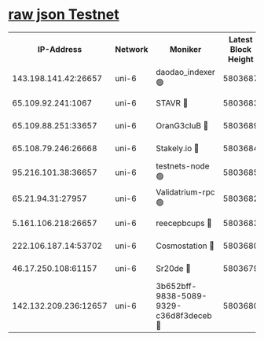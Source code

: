 [raw json Testnet](https://rpc-check.junot.stavr.tech/junot/rpc-junot-result.json)
=


<table><tr><th>IP-Address</th><th>Network</th><th>Moniker</th><th>Latest Block Height</th><th>Earliest Block Height</th><th>Catching Up</th><th>Voting Power</th><th>Scan Time</th></tr><tr><td>143.198.141.42:26657</td><td>uni-6</td><td>daodao_indexer 🟢</td><td>5803687</td><td>1</td><td>False</td><td>0</td><td>2023-12-05T14:47:31.461801787UTC</td></tr><tr><td>65.109.92.241:1067</td><td>uni-6</td><td>STAVR 🔴</td><td>5803683</td><td>1138541</td><td>False</td><td>6042</td><td>2023-12-05T14:47:20.855004291UTC</td></tr><tr><td>65.109.88.251:33657</td><td>uni-6</td><td>OranG3cluB 🔴</td><td>5803689</td><td>1138541</td><td>False</td><td>11</td><td>2023-12-05T14:47:35.912113700UTC</td></tr><tr><td>65.108.79.246:26668</td><td>uni-6</td><td>Stakely.io 🔴</td><td>5803684</td><td>1570872</td><td>False</td><td>1192034</td><td>2023-12-05T14:47:21.862761181UTC</td></tr><tr><td>95.216.101.38:36657</td><td>uni-6</td><td>testnets-node 🟢</td><td>5803685</td><td>1615130</td><td>False</td><td>0</td><td>2023-12-05T14:47:24.311419710UTC</td></tr><tr><td>65.21.94.31:27957</td><td>uni-6</td><td>Validatrium-rpc 🟢</td><td>5803682</td><td>2943363</td><td>False</td><td>0</td><td>2023-12-05T14:47:16.384779882UTC</td></tr><tr><td>5.161.106.218:26657</td><td>uni-6</td><td>reecepbcups 🔴</td><td>5803683</td><td>4468422</td><td>False</td><td>105015</td><td>2023-12-05T14:47:21.504717006UTC</td></tr><tr><td>222.106.187.14:53702</td><td>uni-6</td><td>Cosmostation 🔴</td><td>5803680</td><td>5344501</td><td>False</td><td>110003</td><td>2023-12-05T14:47:13.957585272UTC</td></tr><tr><td>46.17.250.108:61157</td><td>uni-6</td><td>Sr20de 🔴</td><td>5803679</td><td>5727371</td><td>False</td><td>28</td><td>2023-12-05T14:47:08.159899086UTC</td></tr><tr><td>142.132.209.236:12657</td><td>uni-6</td><td>3b652bff-9838-5089-9329-c36d8f3deceb 🔴</td><td>5803680</td><td>5791280</td><td>False</td><td>157563</td><td>2023-12-05T14:47:12.648238942UTC</td></tr></table>